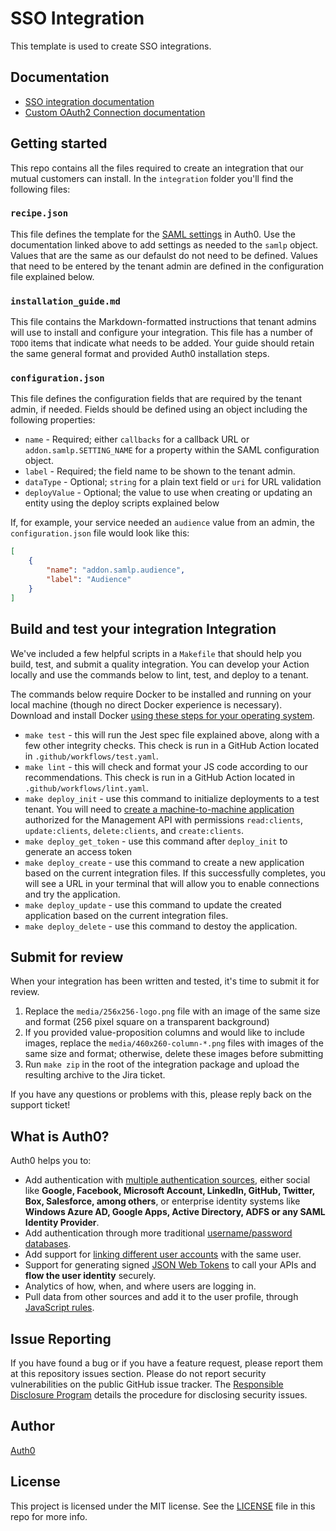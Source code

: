 # SSO Integration

This template is used to create SSO integrations.

## Documentation

- [SSO integration documentation](https://auth0.com/docs/customize/integrations/marketplace-partners/sso-integrations-for-partners)
- [Custom OAuth2 Connection documentation](https://auth0.com/docs/authenticate/identity-providers/social-identity-providers/oauth2s)

## Getting started

This repo contains all the files required to create an integration that our mutual customers can install. In the `integration` folder you'll find the following files:

### `recipe.json`

This file defines the template for the [SAML settings](https://auth0.com/docs/authenticate/protocols/saml/saml-configuration/customize-saml-assertions#saml-assertion-attributes) in Auth0. Use the documentation linked above to add settings as needed to the `samlp` object. Values that are the same as our defaulst do not need to be defined. Values that need to be entered by the tenant admin are defined in the configuration file explained below.

### `installation_guide.md`

This file contains the Markdown-formatted instructions that tenant admins will use to install and configure your integration. This file has a number of `TODO` items that indicate what needs to be added. Your guide should retain the same general format and provided Auth0 installation steps.

### `configuration.json` 

This file defines the configuration fields that are required by the tenant admin, if needed. Fields should be defined using an object including the following properties:

* `name` - Required; either `callbacks` for a callback URL or `addon.samlp.SETTING_NAME` for a property within the SAML configuration object.
* `label` - Required; the field name to be shown to the tenant admin.
* `dataType` - Optional; `string` for a plain text field or `uri` for URL validation
* `deployValue` - Optional; the value to use when creating or updating an entity using the deploy scripts explained below

If, for example, your service needed an `audience` value from an admin, the `configuration.json` file would look like this:

```json
[
    {
        "name": "addon.samlp.audience",
        "label": "Audience"
    }
]
```

## Build and test your integration Integration

We've included a few helpful scripts in a `Makefile` that should help you build, test, and submit a quality integration. You can develop your Action locally and use the commands below to lint, test, and deploy to a tenant.

The commands below require Docker to be installed and running on your local machine (though no direct Docker experience is necessary). Download and install Docker [using these steps for your operating system](https://docs.docker.com/get-docker/). 

* `make test` - this will run the Jest spec file explained above, along with a few other integrity checks. This check is run in a GitHub Action located in `.github/workflows/test.yaml`.
* `make lint` - this will check and format your JS code according to our recommendations. This check is run in a GitHub Action located in `.github/workflows/lint.yaml`.
* `make deploy_init` - use this command to initialize deployments to a test tenant. You will need to [create a machine-to-machine application](https://auth0.com/docs/get-started/auth0-overview/create-applications/machine-to-machine-apps) authorized for the Management API with permissions `read:clients`, `update:clients`, `delete:clients`, and `create:clients`.
* `make deploy_get_token` - use this command after `deploy_init` to generate an access token
* `make deploy_create` - use this command to create a new application based on the current integration files. If this successfully completes, you will see a URL in your terminal that will allow you to enable connections and try the application.
* `make deploy_update` - use this command to update the created application based on the current integration files.
* `make deploy_delete` - use this command to destoy the application.

## Submit for review

When your integration has been written and tested, it's time to submit it for review.

1. Replace the `media/256x256-logo.png` file with an image of the same size and format (256 pixel square on a transparent background)
1. If you provided value-proposition columns and would like to include images, replace the `media/460x260-column-*.png` files with images of the same size and format; otherwise, delete these images before submitting
1. Run `make zip` in the root of the integration package and upload the resulting archive to the Jira ticket.

If you have any questions or problems with this, please reply back on the support ticket!

## What is Auth0?

Auth0 helps you to:

* Add authentication with [multiple authentication sources](https://auth0.com/docs/identityproviders), either social like **Google, Facebook, Microsoft Account, LinkedIn, GitHub, Twitter, Box, Salesforce, among others**, or enterprise identity systems like **Windows Azure AD, Google Apps, Active Directory, ADFS or any SAML Identity Provider**.
* Add authentication through more traditional [username/password databases](https://auth0.com/docs/connections/database/custom-db).
* Add support for [linking different user accounts](https://auth0.com/docs/link-accounts) with the same user.
* Support for generating signed [JSON Web Tokens](https://auth0.com/docs/jwt) to call your APIs and **flow the user identity** securely.
* Analytics of how, when, and where users are logging in.
* Pull data from other sources and add it to the user profile, through [JavaScript rules](https://auth0.com/docs/rules/current).

## Issue Reporting

If you have found a bug or if you have a feature request, please report them at this repository issues section. Please do not report security vulnerabilities on the public GitHub issue tracker. The [Responsible Disclosure Program](https://auth0.com/whitehat) details the procedure for disclosing security issues.

## Author

[Auth0](https://auth0.com)

## License

This project is licensed under the MIT license. See the [LICENSE](LICENSE) file in this repo for more info.
